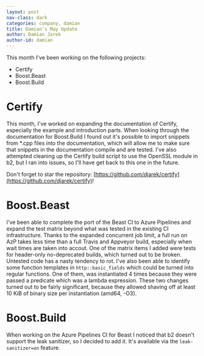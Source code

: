 ```yaml
---
layout: post
nav-class: dark
categories: company, damian
title: Damian's May Update
author: Damian Jarek
author-id: damian
---
```


This month I've been working on the following projects:
- Certify
- Boost.Beast
- Boost.Build

# Certify
This month, I've worked on expanding the documentation of Certify, especially
the example and introduction parts. When looking through the documentation for
Boost.Build I found out it's possible to import snippets from *.cpp files
into the documentation, which will allow me to make sure that snippets in
the documentation compile and are tested. I've also attempted cleaning up the
Certify build script to use the OpenSSL module in b2, but I ran into issues, so
I'll have get back to this one in the future.

Don't forget to star the repository: [https://github.com/djarek/certify](https://github.com/djarek/certify)!

# Boost.Beast
I've been able to complete the port of the Beast CI to Azure Pipelines and expand
the test matrix beyond what was tested in the existing CI infrastructure. Thanks
to the expanded concurrent job limit, a full run on AzP takes less time than a
full Travis and Appveyor build, especially when wait times are taken into accout.
One of the matrix items I added were tests for header-only no-deprecated builds,
which turned out to be broken. Untested code has a nasty tendency to rot.
I've also been able to identify some function templates in `http::basic_fields`
which could be turned into regular functions. One of them, was instantiated
4 times because they were passed a predicate which was a lambda expression.
These two changes turned out to be fairly significant, because they allowed
shaving off at least 10 KiB of binary size per instantiation (amd64, -O3).

# Boost.Build
When working on the Azure Pipelines CI for Beast I noticed that b2 doesn't support
the leak sanitizer, so I decided to add it. It's available via the `leak-sanitizer=on` feature.
